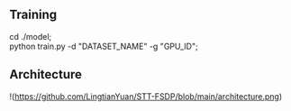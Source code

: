 ## Training
cd ./model;
<br> python train.py -d "DATASET_NAME" -g "GPU_ID";

## Architecture
!(https://github.com/LingtianYuan/STT-FSDP/blob/main/architecture.png)
